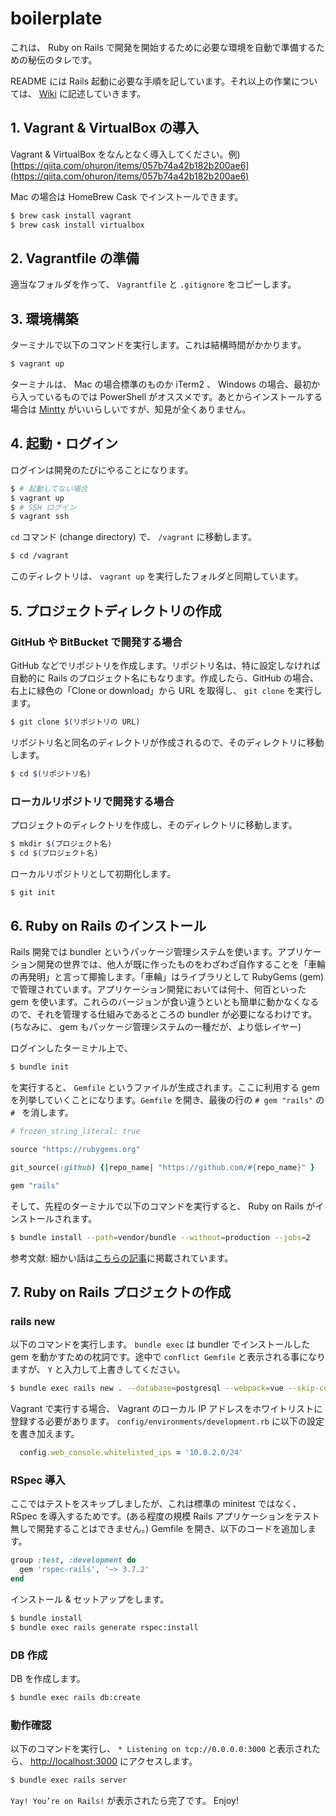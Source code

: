 # boilerplate

これは、 Ruby on Rails で開発を開始するために必要な環境を自動で準備するための秘伝のタレです。

README には Rails 起動に必要な手順を記しています。それ以上の作業については、 [Wiki](https://github.com/akeyhero/rails-boilerplate/wiki) に記述していきます。

## 1. Vagrant & VirtualBox の導入

Vagrant & VirtualBox をなんとなく導入してください。例) [https://qiita.com/ohuron/items/057b74a42b182b200ae6](https://qiita.com/ohuron/items/057b74a42b182b200ae6)

Mac の場合は HomeBrew Cask でインストールできます。

```bash
$ brew cask install vagrant
$ brew cask install virtualbox
```

## 2. Vagrantfile の準備

適当なフォルダを作って、 `Vagrantfile` と `.gitignore` をコピーします。

## 3. 環境構築

ターミナルで以下のコマンドを実行します。これは結構時間がかかります。

```bash
$ vagrant up
```

ターミナルは、 Mac の場合標準のものか iTerm2 、 Windows の場合、最初から入っているものでは PowerShell がオススメです。あとからインストールする場合は [Mintty](http://mintty.github.io/) がいいらしいですが、知見が全くありません。

## 4. 起動・ログイン

ログインは開発のたびにやることになります。

```bash
$ # 起動してない場合
$ vagrant up
$ # SSH ログイン
$ vagrant ssh
```

`cd` コマンド (change directory) で、 `/vagrant` に移動します。

```bash
$ cd /vagrant
```

このディレクトリは、 `vagrant up` を実行したフォルダと同期しています。

## 5. プロジェクトディレクトリの作成

### GitHub や BitBucket で開発する場合

GitHub などでリポジトリを作成します。リポジトリ名は、特に設定しなければ自動的に Rails のプロジェクト名にもなります。作成したら、GitHub の場合、右上に緑色の「Clone or download」から URL を取得し、 `git clone` を実行します。

```bash
$ git clone $(リポジトリの URL)
```

リポジトリ名と同名のディレクトリが作成されるので、そのディレクトリに移動します。

```bash
$ cd $(リポジトリ名)
```

### ローカルリポジトリで開発する場合

プロジェクトのディレクトリを作成し、そのディレクトリに移動します。

```bash
$ mkdir $(プロジェクト名)
$ cd $(プロジェクト名)
```

ローカルリポジトリとして初期化します。

```bash
$ git init
```

## 6. Ruby on Rails のインストール

Rails 開発では bundler というパッケージ管理システムを使います。アプリケーション開発の世界では、他人が既に作ったものをわざわざ自作することを「車輪の再発明」と言って揶揄します。「車輪」はライブラリとして RubyGems (gem) で管理されています。アプリケーション開発においては何十、何百といった gem を使います。これらのバージョンが食い違うといとも簡単に動かなくなるので、それを管理する仕組みであるところの bundler が必要になるわけです。(ちなみに、 gem もパッケージ管理システムの一種だが、より低レイヤー)

ログインしたターミナル上で、

```bash
$ bundle init
```

を実行すると、 `Gemfile` というファイルが生成されます。ここに利用する gem を列挙していくことになります。`Gemfile` を開き、最後の行の `# gem "rails"` の `# ` を消します。

```ruby
# frozen_string_literal: true

source "https://rubygems.org"

git_source(:github) {|repo_name| "https://github.com/#{repo_name}" }

gem "rails"
```

そして、先程のターミナルで以下のコマンドを実行すると、 Ruby on Rails がインストールされます。

```bash
$ bundle install --path=vendor/bundle --without=production --jobs=2
```

参考文献: 細かい話は[こちらの記事](http://maetoo11.hatenablog.com/entry/2016/03/04/144216)に掲載されています。

## 7. Ruby on Rails プロジェクトの作成

### rails new

以下のコマンドを実行します。 `bundle exec` は bundler でインストールした gem を動かすための枕詞です。途中で `conflict Gemfile` と表示される事になりますが、 `Y` と入力して上書きしてください。

```bash
$ bundle exec rails new . --database=postgresql --webpack=vue --skip-coffee --skip-turbolinks --skip-git --skip-test-unit
```

Vagrant で実行する場合、 Vagrant のローカル IP アドレスをホワイトリストに登録する必要があります。 `config/environments/development.rb` に以下の設定を書き加えます。

```ruby
  config.web_console.whitelisted_ips = '10.0.2.0/24'
```

### RSpec 導入

ここではテストをスキップしましたが、これは標準の minitest ではなく、 RSpec を導入するためです。(ある程度の規模 Rails アプリケーションをテスト無しで開発することはできません。) Gemfile を開き、以下のコードを追加します。

```ruby
group :test, :development do
  gem 'rspec-rails', '~> 3.7.2'
end
```

インストール & セットアップをします。

```bash
$ bundle install
$ bundle exec rails generate rspec:install
```

### DB 作成

DB を作成します。

```bash
$ bundle exec rails db:create
```

### 動作確認

以下のコマンドを実行し、 `* Listening on tcp://0.0.0.0:3000` と表示されたら、 [http://localhost:3000](http://localhost:3000) にアクセスします。

```bash
$ bundle exec rails server
```

`Yay! You’re on Rails!` が表示されたら完了です。 Enjoy!

